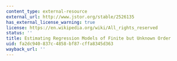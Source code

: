 ```yaml
---
content_type: external-resource
external_url: http://www.jstor.org/stable/2526135
has_external_license_warning: true
license: https://en.wikipedia.org/wiki/All_rights_reserved
status: ''
title: Estimating Regression Models of Finite but Unknown Order
uid: fa2dc940-837c-4858-bf87-cffa8345d363
wayback_url: ''
---
```

